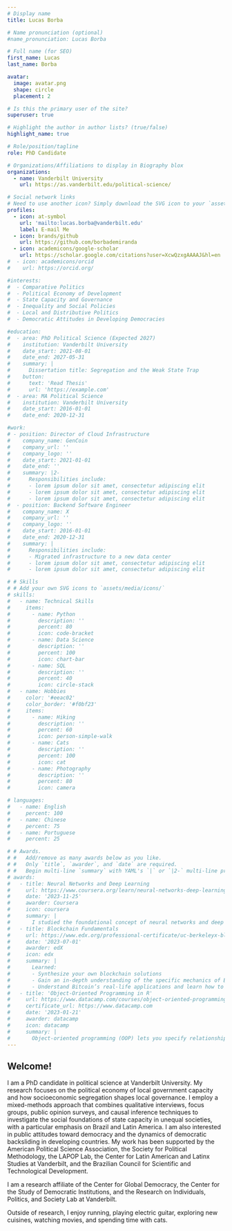 ```yaml
---
# Display name
title: Lucas Borba

# Name pronunciation (optional)
#name_pronunciation: Lucas Borba

# Full name (for SEO)
first_name: Lucas
last_name: Borba

avatar:
  image: avatar.png
  shape: circle
  placement: 2

# Is this the primary user of the site?
superuser: true

# Highlight the author in author lists? (true/false)
highlight_name: true

# Role/position/tagline
role: PhD Candidate

# Organizations/Affiliations to display in Biography blox
organizations:
  - name: Vanderbilt University
    url: https://as.vanderbilt.edu/political-science/

# Social network links
# Need to use another icon? Simply download the SVG icon to your `assets/media/icons/` folder.
profiles:
  - icon: at-symbol
    url: 'mailto:lucas.borba@vanderbilt.edu'
    label: E-mail Me
  - icon: brands/github
    url: https://github.com/borbademiranda
  - icon: academicons/google-scholar
    url: https://scholar.google.com/citations?user=XcwQzxgAAAAJ&hl=en
#  - icon: academicons/orcid
#    url: https://orcid.org/

#interests:
#  - Comparative Politics
#  - Political Economy of Development
#  - State Capacity and Governance
#  - Inequality and Social Policies
#  - Local and Distributive Politics
#  - Democratic Attitudes in Developing Democracies

#education:
#  - area: PhD Political Science (Expected 2027)
#    institution: Vanderbilt University
#    date_start: 2021-08-01
#    date_end: 2027-05-31
#    summary: |
#      Dissertation title: Segregation and the Weak State Trap
#    button:
#      text: 'Read Thesis'
#      url: 'https://example.com'
#  - area: MA Political Science
#    institution: Vanderbilt University
#    date_start: 2016-01-01
#    date_end: 2020-12-31

#work:
# - position: Director of Cloud Infrastructure
#    company_name: GenCoin
#    company_url: ''
#    company_logo: ''
#    date_start: 2021-01-01
#    date_end: ''
#    summary: |2-
#      Responsibilities include:
#      - lorem ipsum dolor sit amet, consectetur adipiscing elit
#      - lorem ipsum dolor sit amet, consectetur adipiscing elit
#      - lorem ipsum dolor sit amet, consectetur adipiscing elit
#  - position: Backend Software Engineer
#    company_name: X
#    company_url: ''
#    company_logo: ''
#    date_start: 2016-01-01
#    date_end: 2020-12-31
#    summary: |
#      Responsibilities include:
#      - Migrated infrastructure to a new data center
#      - lorem ipsum dolor sit amet, consectetur adipiscing elit
#      - lorem ipsum dolor sit amet, consectetur adipiscing elit

# # Skills
# # Add your own SVG icons to `assets/media/icons/`
# skills:
#   - name: Technical Skills
#     items:
#       - name: Python
#         description: ''
#         percent: 80
#         icon: code-bracket
#       - name: Data Science
#         description: ''
#         percent: 100
#         icon: chart-bar
#       - name: SQL
#         description: ''
#         percent: 40
#         icon: circle-stack
#   - name: Hobbies
#     color: '#eeac02'
#     color_border: '#f0bf23'
#     items:
#       - name: Hiking
#         description: ''
#         percent: 60
#         icon: person-simple-walk
#       - name: Cats
#         description: ''
#         percent: 100
#         icon: cat
#       - name: Photography
#         description: ''
#         percent: 80
#         icon: camera

# languages:
#   - name: English
#     percent: 100
#   - name: Chinese
#     percent: 75
#   - name: Portuguese
#     percent: 25

# # Awards.
# #   Add/remove as many awards below as you like.
# #   Only `title`, `awarder`, and `date` are required.
# #   Begin multi-line `summary` with YAML's `|` or `|2-` multi-line prefix and indent 2 spaces below.
# awards:
#   - title: Neural Networks and Deep Learning
#     url: https://www.coursera.org/learn/neural-networks-deep-learning
#     date: '2023-11-25'
#     awarder: Coursera
#     icon: coursera
#     summary: |
#       I studied the foundational concept of neural networks and deep learning. By the end, I was familiar with the significant technological trends driving the rise of deep learning; build, train, and apply fully connected deep neural networks; implement efficient (vectorized) neural networks; identify key parameters in a neural network’s architecture; and apply deep learning to your own applications.
#   - title: Blockchain Fundamentals
#     url: https://www.edx.org/professional-certificate/uc-berkeleyx-blockchain-fundamentals
#     date: '2023-07-01'
#     awarder: edX
#     icon: edx
#     summary: |
#       Learned:
#       - Synthesize your own blockchain solutions
#       - Gain an in-depth understanding of the specific mechanics of Bitcoin
#       - Understand Bitcoin’s real-life applications and learn how to attack and destroy Bitcoin, Ethereum, smart contracts and Dapps, and alternatives to Bitcoin’s Proof-of-Work consensus algorithm
#   - title: 'Object-Oriented Programming in R'
#     url: https://www.datacamp.com/courses/object-oriented-programming-with-s3-and-r6-in-r
#     certificate_url: https://www.datacamp.com
#     date: '2023-01-21'
#     awarder: datacamp
#     icon: datacamp
#     summary: |
#       Object-oriented programming (OOP) lets you specify relationships between functions and the objects that they can act on, helping you manage complexity in your code. This is an intermediate level course, providing an introduction to OOP, using the S3 and R6 systems. S3 is a great day-to-day R programming tool that simplifies some of the functions that you write. R6 is especially useful for industry-specific analyses, working with web APIs, and building GUIs.
---
```


## Welcome!

I am a PhD candidate in political science at Vanderbilt University. My research focuses on the political economy of local government capacity and how socioeconomic segregation shapes local governance. I employ a mixed-methods approach that combines qualitative interviews, focus groups, public opinion surveys, and causal inference techniques to investigate the social foundations of state capacity in unequal societies, with a particular emphasis on Brazil and Latin America. I am also interested in public attitudes toward democracy and the dynamics of democratic backsliding in developing countries. My work has been supported by the American Political Science Association, the Society for Political Methodology, the LAPOP Lab, the Center for Latin American and Latinx Studies at Vanderbilt, and the Brazilian Council for Scientific and Technological Development.

I am a research affiliate of the Center for Global Democracy, the Center for the Study of Democratic Institutions, and the Research on Individuals, Politics, and Society Lab at Vanderbilt. 

Outside of research, I enjoy running, playing electric guitar, exploring new cuisines, watching movies, and spending time with cats.





